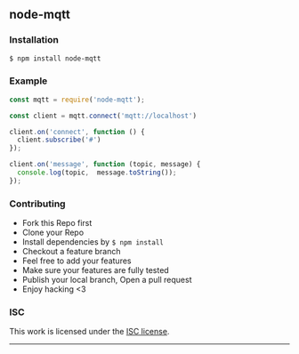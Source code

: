 ## node-mqtt

### Installation

```bash
$ npm install node-mqtt
```

### Example

```js
const mqtt = require('node-mqtt');

const client = mqtt.connect('mqtt://localhost')

client.on('connect', function () {
  client.subscribe('#')
});

client.on('message', function (topic, message) {
  console.log(topic,  message.toString());
});
```

### Contributing
- Fork this Repo first
- Clone your Repo
- Install dependencies by `$ npm install`
- Checkout a feature branch
- Feel free to add your features
- Make sure your features are fully tested
- Publish your local branch, Open a pull request
- Enjoy hacking <3

### ISC

This work is licensed under the [ISC license](./LICENSE).

---